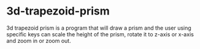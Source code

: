 # 3d-trapezoid-prism
3d trapezoid prism is a program that will draw a prism and the user using specific keys can scale the height of the prism, rotate it to z-axis or x-axis and zoom in or zoom out.
